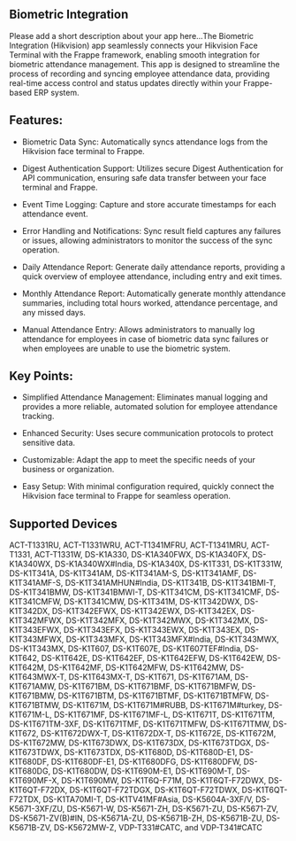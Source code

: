 ## Biometric Integration

Please add a short description about your app here...The Biometric Integration (Hikvision) app seamlessly connects your Hikvision Face Terminal with the Frappe framework, enabling smooth integration for biometric attendance management. This app is designed to streamline the process of recording and syncing employee attendance data, providing real-time access control and status updates directly within your Frappe-based ERP system.

## Features:

- Biometric Data Sync: Automatically syncs attendance logs from the Hikvision face terminal to Frappe.

- Digest Authentication Support: Utilizes secure Digest Authentication for API communication, ensuring safe data transfer between your face terminal and Frappe.

- Event Time Logging: Capture and store accurate timestamps for each attendance event.

- Error Handling and Notifications: Sync result field captures any failures or issues, allowing administrators to monitor the success of the sync operation.

- Daily Attendance Report: Generate daily attendance reports, providing a quick overview of employee attendance, including entry and exit times.

- Monthly Attendance Report: Automatically generate monthly attendance summaries, including total hours worked, attendance percentage, and any missed days.

- Manual Attendance Entry: Allows administrators to manually log attendance for employees in case of biometric data sync failures or when employees are unable to use the biometric system.

## Key Points:

- Simplified Attendance Management: Eliminates manual logging and provides a more reliable, automated solution for employee attendance tracking.

- Enhanced Security: Uses secure communication protocols to protect sensitive data.

- Customizable: Adapt the app to meet the specific needs of your business or organization.

- Easy Setup: With minimal configuration required, quickly connect the Hikvision face terminal to Frappe for seamless operation.

## Supported Devices

ACT-T1331RU, ACT-T1331WRU, ACT-T1341MFRU, ACT-T1341MRU, ACT-T1331, ACT-T1331W, DS-K1A330, DS-K1A340FWX, DS-K1A340FX, DS-K1A340WX, DS-K1A340WX#India, DS-K1A340X, DS-K1T331, DS-K1T331W, DS-K1T341A, DS-K1T341AM, DS-K1T341AM-S, DS-K1T341AMF, DS-K1T341AMF-S, DS-K1T341AMHUN#India, DS-K1T341B, DS-K1T341BMI-T, DS-K1T341BMW, DS-K1T341BMWI-T, DS-K1T341CM, DS-K1T341CMF, DS-K1T341CMFW, DS-K1T341CMW, DS-K1T341M, DS-K1T342DWX, DS-K1T342DX, DS-K1T342EFWX, DS-K1T342EWX, DS-K1T342EX, DS-K1T342MFWX, DS-K1T342MFX, DS-K1T342MWX, DS-K1T342MX, DS-K1T343EFWX, DS-K1T343EFX, DS-K1T343EWX, DS-K1T343EX, DS-K1T343MFWX, DS-K1T343MFX, DS-K1T343MFX#India, DS-K1T343MWX, DS-K1T343MX, DS-K1T607, DS-K1T607E, DS-K1T607TEF#India, DS-K1T642, DS-K1T642E, DS-K1T642EF, DS-K1T642EFW, DS-K1T642EW, DS-K1T642M, DS-K1T642MF, DS-K1T642MFW, DS-K1T642MW, DS-K1T643MWX-T, DS-K1T643MX-T, DS-K1T671, DS-K1T671AM, DS-K1T671AMW, DS-K1T671BM, DS-K1T671BMF, DS-K1T671BMFW, DS-K1T671BMW, DS-K1T671BTM, DS-K1T671BTMF, DS-K1T671BTMFW, DS-K1T671BTMW, DS-K1T671M, DS-K1T671M#RUBB, DS-K1T671M#turkey, DS-K1T671M-L, DS-K1T671MF, DS-K1T671MF-L, DS-K1T671T, DS-K1T671TM, DS-K1T671TM-3XF, DS-K1T671TMF, DS-K1T671TMFW, DS-K1T671TMW, DS-K1T672, DS-K1T672DWX-T, DS-K1T672DX-T, DS-K1T672E, DS-K1T672M, DS-K1T672MW, DS-K1T673DWX, DS-K1T673DX, DS-K1T673TDGX, DS-K1T673TDWX, DS-K1T673TDX, DS-K1T680D, DS-K1T680D-E1, DS-K1T680DF, DS-K1T680DF-E1, DS-K1T680DFG, DS-K1T680DFW, DS-K1T680DG, DS-K1T680DW, DS-K1T690M-E1, DS-K1T690M-T, DS-K1T690MF-X, DS-K1T690MW, DS-K1T6Q-F71M, DS-K1T6QT-F72DWX, DS-K1T6QT-F72DX, DS-K1T6QT-F72TDGX, DS-K1T6QT-F72TDWX, DS-K1T6QT-F72TDX, DS-K1TA70MI-T, DS-K1TV41MF#Asia, DS-K5604A-3XF/V, DS-K5671-3XF/ZU, DS-K5671-W, DS-K5671-ZH, DS-K5671-ZU, DS-K5671-ZV, DS-K5671-ZV(B)#IN, DS-K5671A-ZU, DS-K5671B-ZH, DS-K5671B-ZU, DS-K5671B-ZV, DS-K5672MW-Z, VDP-T331#CATC, and VDP-T341#CATC

